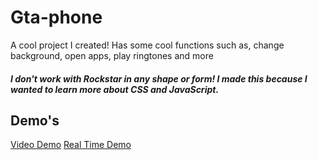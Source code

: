 # Gta-phone
A cool project I created! Has some cool functions such as, change background, open apps, play ringtones and more

##### I don't work with Rockstar in any shape or form! I made this because I wanted to learn more about CSS and JavaScript.

## Demo's
[Video Demo](https://imgur.com/a/fyw2CD1)
[Real Time Demo](https://amazing-poincare-024fb4.netlify.com/)
